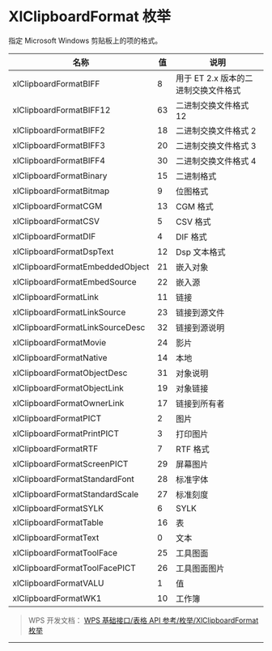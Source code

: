 # XlClipboardFormat 枚举

指定 Microsoft Windows 剪贴板上的项的格式。

| 名称                            | 值  | 说明                                 |
|---------------------------------|-----|--------------------------------------|
| xlClipboardFormatBIFF           | 8   | 用于 ET 2.x 版本的二进制交换文件格式 |
| xlClipboardFormatBIFF12         | 63  | 二进制交换文件格式 12                |
| xlClipboardFormatBIFF2          | 18  | 二进制交换文件格式 2                 |
| xlClipboardFormatBIFF3          | 20  | 二进制交换文件格式 3                 |
| xlClipboardFormatBIFF4          | 30  | 二进制交换文件格式 4                 |
| xlClipboardFormatBinary         | 15  | 二进制格式                           |
| xlClipboardFormatBitmap         | 9   | 位图格式                             |
| xlClipboardFormatCGM            | 13  | CGM 格式                             |
| xlClipboardFormatCSV            | 5   | CSV 格式                             |
| xlClipboardFormatDIF            | 4   | DIF 格式                             |
| xlClipboardFormatDspText        | 12  | Dsp 文本格式                         |
| xlClipboardFormatEmbeddedObject | 21  | 嵌入对象                             |
| xlClipboardFormatEmbedSource    | 22  | 嵌入源                               |
| xlClipboardFormatLink           | 11  | 链接                                 |
| xlClipboardFormatLinkSource     | 23  | 链接到源文件                         |
| xlClipboardFormatLinkSourceDesc | 32  | 链接到源说明                         |
| xlClipboardFormatMovie          | 24  | 影片                                 |
| xlClipboardFormatNative         | 14  | 本地                                 |
| xlClipboardFormatObjectDesc     | 31  | 对象说明                             |
| xlClipboardFormatObjectLink     | 19  | 对象链接                             |
| xlClipboardFormatOwnerLink      | 17  | 链接到所有者                         |
| xlClipboardFormatPICT           | 2   | 图片                                 |
| xlClipboardFormatPrintPICT      | 3   | 打印图片                             |
| xlClipboardFormatRTF            | 7   | RTF 格式                             |
| xlClipboardFormatScreenPICT     | 29  | 屏幕图片                             |
| xlClipboardFormatStandardFont   | 28  | 标准字体                             |
| xlClipboardFormatStandardScale  | 27  | 标准刻度                             |
| xlClipboardFormatSYLK           | 6   | SYLK                                 |
| xlClipboardFormatTable          | 16  | 表                                   |
| xlClipboardFormatText           | 0   | 文本                                 |
| xlClipboardFormatToolFace       | 25  | 工具图面                             |
| xlClipboardFormatToolFacePICT   | 26  | 工具图面图片                         |
| xlClipboardFormatVALU           | 1   | 值                                   |
| xlClipboardFormatWK1            | 10  | 工作簿                               |

> WPS 开发文档： [WPS 基础接口/表格 API 参考/枚举/XlClipboardFormat 枚举](https://qn.cache.wpscdn.cn/encs/doc/office_v19/topics/WPS%20%E5%9F%BA%E7%A1%80%E6%8E%A5%E5%8F%A3/%E8%A1%A8%E6%A0%BC%20API%20%E5%8F%82%E8%80%83/%E6%9E%9A%E4%B8%BE/XlClipboardFormat%20%E6%9E%9A%E4%B8%BE.html)

------------------------------------------------------------------------

